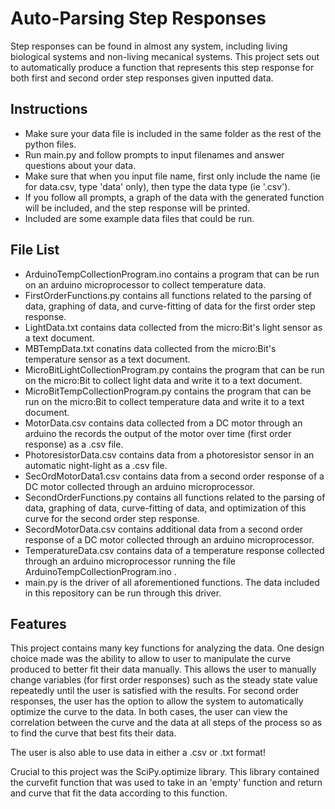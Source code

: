 # Auto-Parsing Step Responses

Step responses can be found in almost any system, including living biological systems and non-living mecanical systems. This project sets out to automatically produce a function that represents this step response for both first and second order step responses given inputted data.

## Instructions

- Make sure your data file is included in the same folder as the rest of the python files.
- Run main.py and follow prompts to input filenames and answer questions about your data.
- Make sure that when you input file name, first only include the name (ie for data.csv, type 'data' only), then type the data type (ie '.csv').
- If you follow all prompts, a graph of the data with the generated function will be included, and the step response will be printed.
- Included are some example data files that could be run.

## File List

- ArduinoTempCollectionProgram.ino contains a program that can be run on an arduino microprocessor to collect temperature data.
- FirstOrderFunctions.py contains all functions related to the parsing of data, graphing of data, and curve-fitting of data for the first order step response.
- LightData.txt contains data collected from the micro:Bit's light sensor as a text document.
- MBTempData.txt conatins data collected from the micro:Bit's temperature sensor as a text document.
- MicroBitLightCollectionProgram.py contains the program that can be run on the micro:Bit to collect light data and write it to a text document.
- MicroBitTempCollectionProgram.py contains the program that can be run on the micro:Bit to collect temperature data and write it to a text document.
- MotorData.csv contains data collected from a DC motor through an arduino the records the output of the motor over time (first order response) as a .csv file.
- PhotoresistorData.csv contains data from a photoresistor sensor in an automatic night-light as a .csv file.
- SecOrdMotorData1.csv contains data from a second order response of a DC motor collected through an arduino microprocessor.
- SecondOrderFunctions.py contains all functions related to the parsing of data, graphing of data, curve-fitting of data, and optimization of this curve for the second order step response.
- SecordMotorData.csv contains additional data from a second order response of a DC motor collected through an arduino microprocessor.
- TemperatureData.csv contains data of a temperature response collected through an arduino microprocessor running the file ArduinoTempCollectionProgram.ino .
- main.py is the driver of all aforementioned functions. The data included in this repository can be run through this driver.

## Features
This project contains many key functions for analyzing the data.
One design choice made was the ability to allow to user to manipulate the curve produced to better fit their data manually. This allows the user to manually change variables (for first order responses) such as the steady state value repeatedly until the user is satisfied with the results. For second order responses, the user has the option to allow the system to automatically optimize the curve to the data. In both cases, the user can view the correlation between the curve and the data at all steps of the process so as to find the curve that best fits their data.

The user is also able to use data in either a .csv or .txt format!

Crucial to this project was the SciPy.optimize library. This library contained the curvefit function that was used to take in an 'empty' function and return and curve that fit the data according to this function.
